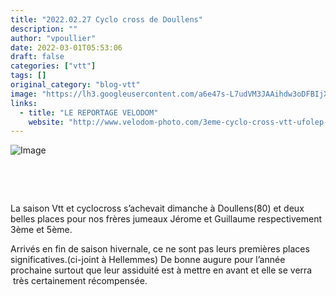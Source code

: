 ```yaml
---
title: "2022.02.27 Cyclo cross de Doullens"
description: ""
author: "vpoullier"
date: 2022-03-01T05:53:06
draft: false
categories: ["vtt"]
tags: []
original_category: "blog-vtt"
image: "https://lh3.googleusercontent.com/a6e47s-L7udVM3JAAihdw3oDFBIjXMcKZRkJ1TPrYdMjWo7Yh82ByJTaOHAy-Sy6Bbui6e8LyTXXy6HABngO_bD5u24kSK8GACBxw6DWscMuq9BGVDK2eJv9BSmiEF86XUy9dBLrWnsPzHGmIuwxDQjwz0zVAQQak5aFD4r-6vNfKm6RQpkYxtPZGYXwlVwQIGUWQ-KtyjLWsxb9TZFzSMuroUxbhRxKPtFFaSiBM9QUnImEkr_N_DKQJCM6ZCu9VuO1ow4PjhmehvCACJB6qS1K-DiIPnd66L3LSEOf1LmyuxqN3mhlgY_5eeqZJcTl6OEXEnkq13Eo2Hr3_sh7byOoSdq1MMnnqiNt6F5q3lD9Q3DgR-K_ZqKBjHl5FPOogL70GZ-dK1Jmsjq4irZlQTJSVt2N9ijXMrQOq3t76TJ0XgcfkOYI0dvdhrwWLCxTJGfwwPYhKwxZIo-Xt0_JXoA3Z07MgFW9XI9HzoqwH8cAJdw525N1ny70VfOFz7VFYNG0iFRcr2HKC8MGAWwvE-_6SkukmX6mXUYXPqfnqLtNRrR85WZV2As60mH-cLdtQ0lffIpvGCnPprRHXxyoOkT9mfEcCtqXqYwrCEEJgDsEJDD6ayL7CWKIhdWPFEIb82gvPGdIrq_-KKSIDtEiQYS7bS9JZ2GDu9-e3axJAsxl-1UuNRjnHV3W9rHd5N-Cxb6S2xFRmIivNuMa_qLDL7qa_cVUwrsB9EdYDEwZInBsQVqJ9uQRGJlDdOuXxUUS0sxO3mMU_Jmmd5t0VS8rfBUgjAwii1w5VPR3rA=w960-h720-no?authuser=0"
links:
  - title: "LE REPORTAGE VELODOM"
    website: "http://www.velodom-photo.com/3eme-cyclo-cross-vtt-ufolep-de-doullens-1-2-3-cat-cad-et-fem.html"
---
```


![Image](https://lh3.googleusercontent.com/QTBlI2pGRYNDLwd3OXacrXjzAV5UI-UzVihS3pK1Wuu5JpGA9XeAv4GpavYGSJRnD65oSNM5l-f7K3g-Rp1HjGqV1163xJKPdwqoIn70yWwP3xOZgmwpzOmTvwyrZdCpAi4P1YVlJeyWpSrIkrTFkiOVO6EvViSQnH8diZK6U5uuQ7UegWMqh_cwCYEk8GXAHSBScgNBSAmRL26uP7-9c5hvrvn6KcMUM-kFMVKlE_hQwGpyIGk8uzvsVozBMHAeC-SoOVtE8sY1U-uLoqOAGQt1lRfsIdfr732nS2alXOkhcxhCXfL3dUI1MEmZT4ZPcYJjHOGro4wMtH5qqHhTsD1sxwQu_tYF8Jgr20UvP6g3wSf3UwKyJyUqc4Bsfu2KYfhr2XWStPw7y456A-MXt9Uvq6w-h98PN5S-ZlApiPz3ROpx0r3QbL0wP2bJ5plk_Ot-rEU5pEglrm4s1ju9Ar60qEOOPI0lNFXdYhwKWKmOUUyaQb6u6hqH3o3z6oy3LXHIa5RH4cT-YRtY_R6lJyNA86PGfKJoTdEJNL8kHe87zb-DJmRsjUj7JsjJMUNXdqDeIi6cJZepjtNpY3tKrUCnZ1n_SS9CUumM3zTFq7o3NTKreOI4IgG3mbq3TxKVfyZru8-uHWNcqTGPVJlgzvzrZRa3Tw5wKSlDjn6b8SLu1LGptluZjEl8soLa7w69WPEFFAQfNZ48sdNuPT9-8PFi=w960-h720-no?authuser=0)

&nbsp;

&nbsp;

La saison Vtt et cyclocross s’achevait dimanche à Doullens(80) et deux belles places pour nos frères jumeaux Jérome et Guillaume respectivement 3ème et 5ème.

Arrivés en fin de saison hivernale, ce ne sont pas leurs premières places significatives.(ci-joint à Hellemmes) De bonne augure pour l’année prochaine surtout que leur assiduité est à mettre en avant et elle se verra &nbsp;très certainement récompensée.